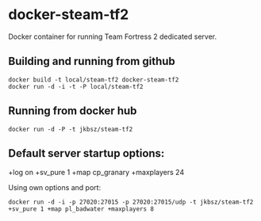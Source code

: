 # docker-steam-tf2
Docker container for running Team Fortress 2 dedicated server.

## Building and running from github
```
docker build -t local/steam-tf2 docker-steam-tf2
docker run -d -i -t -P local/steam-tf2
```

## Running from docker hub
```
docker run -d -P -t jkbsz/steam-tf2
```

## Default server startup options:

+log on +sv_pure 1 +map cp_granary +maxplayers 24

Using own options and port:
```
docker run -d -i -p 27020:27015 -p 27020:27015/udp -t jkbsz/steam-tf2 +sv_pure 1 +map pl_badwater +maxplayers 8
```


